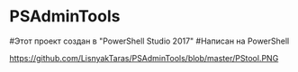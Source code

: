 # PSAdminTools

#Этот проект создан в "PowerShell Studio 2017"
#Написан на PowerShell

https://github.com/LisnyakTaras/PSAdminTools/blob/master/PStool.PNG
